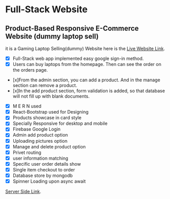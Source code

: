 # Full-Stack Website

## Product-Based Responsive E-Commerce Website (dummy laptop sell)
it is a Gaming Laptop Selling(dummy) Website
here is the [Live Website Link](https://cyberpunk-laptop.web.app/).


- [x] Full-Stack web app implemented easy google sign-in method.
- [x] Users can buy laptops from the homepage. Then can see the order on the orders page.
- [x]From the admin section, you can add a product. And in the manage section can remove a product.
- [x]In the add product section, form validation is added, so that database will not fill up with blank documents.
- [x] M E R N used
- [x] React-Bootstrap used for Designing
- [x] Products showcase in card style
- [x] Specially Responsive for desktop and mobile
- [x] Firebase Google Login
- [x] Admin add product option
- [x] Uploading pictures option
- [x] Manage and delete product option
- [x] Privet routing
- [x] user information matching
- [x] Specific user order details show
- [x] Single item checkout to order
- [x] Database store by mongodb
- [x] Spinner Loading upon async await

[Server Side Link](https://github.com/NaimulAlam/Cyberpunk-Laptop-Server).